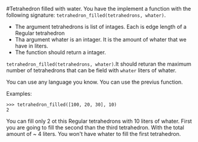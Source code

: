 #Tetrahedron filled with water.
You have the implement a function with the following signature: `tetrahedron_filled(tetrahedrons, whater)`.
- The argument tetrahedrons is list of intages. Each is edge length of a Regular tetrahedron
- Tha argument whater is an intager. It is the amount of whater that we have in liters.
- The function should return a intager.

`tetrahedron_filled(tetrahedrons, whater)`.It should returan the maximum number of tetrahedrons that can be field with `whater` liters of whater.

You can use any language you know.
You can use the previus function.

Examples:
```
>>> tetrahedron_filled([100, 20, 30], 10)
2
```

You can fill only 2 ot this Regular tetrahedrons with 10 liters of whater. First you are going to fill the second than the third tetrahedron. With the total amount of ~ 4 liters. You won't have whater to fill the first tetrahedron.
